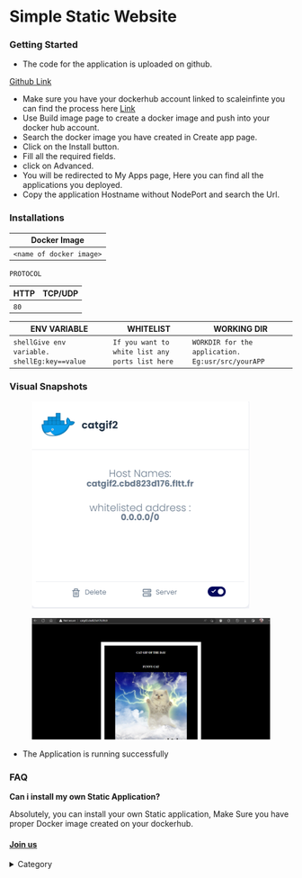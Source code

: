 # Simple Static Website

### Getting Started

* The code for the application is uploaded on github.

[Github Link](https://github.com/younesfakallah/catgifFront)

* Make sure you have your dockerhub account linked to scaleinfinte you can find the process here [Link](https://docs.scaleinfinite.fr/getting-started/docker-account)
* Use Build image page to create a docker image and push into your docker hub account.
* Search the docker image you have created in Create app page.
* Click on the Install button.
* Fill all the required fields.
* click on Advanced.
* You will be redirected to My Apps page, Here you can find all the applications you deployed.
* Copy the application Hostname without NodePort and search the Url.

### Installations

| Docker Image             |
| ------------------------ |
| `<name of docker image>` |

`PROTOCOL`

| HTTP | TCP/UDP |
| ---- | ------- |
| `80` |         |

| ENV VARIABLE                                                            | WHITELIST                                       | WORKING DIR                                       |
| ----------------------------------------------------------------------- | ----------------------------------------------- | ------------------------------------------------- |
| ```shellGive env variable.``` ```shellEg:key==value```  | `If you want to white list any ports list here` | `WORKDIR for the application. Eg:usr/src/yourAPP` |



### Visual Snapshots&#x20;

<figure><img src="../../.gitbook/assets/my-apps (2).png" alt=""><figcaption></figcaption></figure>

<figure><img src="../../.gitbook/assets/app_running.png" alt=""><figcaption></figcaption></figure>

* The Application is running successfully

### FAQ

**Can i install my own Static Application?**

Absolutely, you can install your own Static application, Make Sure you have proper Docker image created on your dockerhub.

#### [Join us](https://app.slack.com/client/T04QS32JX6E/C04QKEWE146)&#x20;

<details>

<summary>Category</summary>

Kubernetes, cloud computing, DevOps, cloud services, hosting platform, container orchestration, cloud infrastructure, cloud deployment, cloud management, cloud technology, cloud solutions&#x20;

</details>
